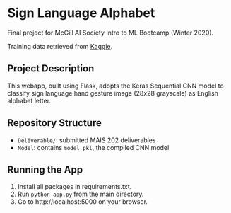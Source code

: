 # Sign Language Alphabet
Final project for McGill AI Society Intro to ML Bootcamp (Winter 2020).

Training data retrieved from [Kaggle](https://www.kaggle.com/datasets/datamunge/sign-language-mnist).

## Project Description
This webapp, built using Flask, adopts the Keras Sequential CNN model to classify sign language hand gesture image (28x28 grayscale) as English alphabet letter.  

## Repository Structure
- `Deliverable/`: submitted MAIS 202 deliverables
- `Model`: contains `model_pkl`, the compiled CNN model 
## Running the App
1. Install all packages in requirements.txt. 
2. Run `python app.py` from the main directory. 
3. Go to http://localhost:5000 on your browser.



